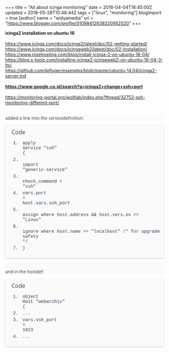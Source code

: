+++
title = "All about icinga monitoring"
date = 2018-04-04T18:45:00Z
updated = 2018-05-28T10:48:44Z
tags = ["linux", "monitoring"]
blogimport = true 
[author]
	name = "widyamedia"
	uri = "https://www.blogger.com/profile/01098412638320952520"
+++

<b>icinga2 installation on ubuntu 16</b><br><br>https://www.icinga.com/docs/icinga2/latest/doc/02-getting-started/<br>https://www.icinga.com/docs/icingaweb2/latest/doc/02-Installation/<br>https://www.rosehosting.com/blog/install-icinga-2-on-ubuntu-16-04/<br>https://blog.x-toolz.com/installing-icinga2-icingaweb2-on-ubuntu-16-04-3-lts/<br>https://github.com/jpfluger/examples/blob/master/ubuntu-14.04/icinga2-server.md<br><br><b>https://www.google.co.id/search?q=icinga2+change+ssh+port</b><br><br>https://monitoring-portal.org/woltlab/index.php?thread/32752-ssh-monitoring-different-port/<br><br><div style="background-color: #fafafa; border: 0px; box-sizing: inherit; color: #2c3e50; font-family: &quot;Open Sans&quot;, Arial, Helvetica, sans-serif; font-size: 14px; min-width: 0px; padding: 0px;">added a line into the servicedefinition:</div><div class="codeBox collapsibleBbcode jsCollapsibleBbcode plainHighlighter jsCodeViewer" style="background-color: #fafafa; border-radius: 2px; box-shadow: rgba(0, 0, 0, 0.12) 0px 0px 3px, rgba(0, 0, 0, 0.24) 0px 1px 2px; box-sizing: inherit; clear: both; color: #2c3e50; font-family: &quot;Open Sans&quot;, Arial, Helvetica, sans-serif; font-size: 14px; margin: 1em 0px; min-width: 0px; overflow: hidden; padding: 10px; position: relative;"><div style="box-sizing: inherit; min-width: 0px;"><div class="codeBoxHeader" style="align-items: center; box-sizing: inherit; display: flex; min-height: 24px; min-width: 0px;"><div class="codeBoxHeadline" style="box-sizing: inherit; flex: 1 1 auto; font-size: 18px; line-height: 1.28; min-width: 0px; padding: 0px 10px;">Code</div><span class="codeBoxPlainSource icon icon24 fa-files-o pointer" data-tooltip="Copy Contents" style="-webkit-font-smoothing: antialiased; box-sizing: inherit; cursor: pointer; display: inline-block; flex: 0 0 auto; font-family: FontAwesome; font-size: 18px; height: 24px; line-height: 24px; margin-left: 10px; min-width: 0px; text-align: center; user-select: none; width: 24px;"></span></div><ol start="1" style="border: 0px; box-sizing: inherit; list-style-image: initial; list-style-position: initial; margin: 1em 0px 1em 40px; min-width: 0px; padding: 0px; position: relative;"><li style="border: 0px; box-sizing: inherit; font-family: Consolas, &quot;Courier New&quot;, monospace; margin: 5px 0px; min-width: 0px; padding: 0px 0px 0px 5px; position: relative; white-space: pre-wrap; word-break: break-all; word-wrap: break-word; z-index: 1;"><span class="codeBoxJumpAnchor" id="codeLine_1_b9836e" style="box-sizing: inherit; min-width: 0px;"></span><a class="lineAnchor" href="https://monitoring-portal.org/woltlab/index.php?thread/32752-ssh-monitoring-different-port/#codeLine_1_b9836e" style="bottom: 0px; box-sizing: inherit; color: #47bbb3; cursor: pointer; left: -3.4em; min-width: 0px; position: absolute; text-decoration-line: none; top: 0px; width: 3.4em;"></a><span style="box-sizing: inherit; min-width: 0px;">apply Service "ssh" {</span></li><li style="border: 0px; box-sizing: inherit; font-family: Consolas, &quot;Courier New&quot;, monospace; margin: 5px 0px; min-width: 0px; padding: 0px 0px 0px 5px; position: relative; white-space: pre-wrap; word-break: break-all; word-wrap: break-word; z-index: 1;"><span class="codeBoxJumpAnchor" id="codeLine_2_b9836e" style="box-sizing: inherit; min-width: 0px;"></span><a class="lineAnchor" href="https://monitoring-portal.org/woltlab/index.php?thread/32752-ssh-monitoring-different-port/#codeLine_2_b9836e" style="bottom: 0px; box-sizing: inherit; color: #47bbb3; cursor: pointer; left: -3.4em; min-width: 0px; position: absolute; text-decoration-line: none; top: 0px; width: 3.4em;"></a><span style="box-sizing: inherit; min-width: 0px;">  import "generic-service"</span></li><li style="border: 0px; box-sizing: inherit; font-family: Consolas, &quot;Courier New&quot;, monospace; margin: 5px 0px; min-width: 0px; padding: 0px 0px 0px 5px; position: relative; white-space: pre-wrap; word-break: break-all; word-wrap: break-word; z-index: 1;"><span class="codeBoxJumpAnchor" id="codeLine_3_b9836e" style="box-sizing: inherit; min-width: 0px;"></span><a class="lineAnchor" href="https://monitoring-portal.org/woltlab/index.php?thread/32752-ssh-monitoring-different-port/#codeLine_3_b9836e" style="bottom: 0px; box-sizing: inherit; color: #47bbb3; cursor: pointer; left: -3.4em; min-width: 0px; position: absolute; text-decoration-line: none; top: 0px; width: 3.4em;"></a><span style="box-sizing: inherit; min-width: 0px;">  check_command = "ssh"</span></li><li style="border: 0px; box-sizing: inherit; font-family: Consolas, &quot;Courier New&quot;, monospace; margin: 5px 0px; min-width: 0px; padding: 0px 0px 0px 5px; position: relative; white-space: pre-wrap; word-break: break-all; word-wrap: break-word; z-index: 1;"><span class="codeBoxJumpAnchor" id="codeLine_4_b9836e" style="box-sizing: inherit; min-width: 0px;"></span><a class="lineAnchor" href="https://monitoring-portal.org/woltlab/index.php?thread/32752-ssh-monitoring-different-port/#codeLine_4_b9836e" style="bottom: 0px; box-sizing: inherit; color: #47bbb3; cursor: pointer; left: -3.4em; min-width: 0px; position: absolute; text-decoration-line: none; top: 0px; width: 3.4em;"></a><span style="box-sizing: inherit; min-width: 0px;">vars.port = host.vars.ssh_port</span></li><li style="border: 0px; box-sizing: inherit; font-family: Consolas, &quot;Courier New&quot;, monospace; margin: 5px 0px; min-width: 0px; padding: 0px 0px 0px 5px; position: relative; white-space: pre-wrap; word-break: break-all; word-wrap: break-word; z-index: 1;"><span class="codeBoxJumpAnchor" id="codeLine_5_b9836e" style="box-sizing: inherit; min-width: 0px;"></span><a class="lineAnchor" href="https://monitoring-portal.org/woltlab/index.php?thread/32752-ssh-monitoring-different-port/#codeLine_5_b9836e" style="bottom: 0px; box-sizing: inherit; color: #47bbb3; cursor: pointer; left: -3.4em; min-width: 0px; position: absolute; text-decoration-line: none; top: 0px; width: 3.4em;"></a><span style="box-sizing: inherit; min-width: 0px;">  assign where host.address &amp;&amp; host.vars.os == "Linux"</span></li><li style="border: 0px; box-sizing: inherit; font-family: Consolas, &quot;Courier New&quot;, monospace; margin: 5px 0px; min-width: 0px; padding: 0px 0px 0px 5px; position: relative; white-space: pre-wrap; word-break: break-all; word-wrap: break-word; z-index: 1;"><span class="codeBoxJumpAnchor" id="codeLine_6_b9836e" style="box-sizing: inherit; min-width: 0px;"></span><a class="lineAnchor" href="https://monitoring-portal.org/woltlab/index.php?thread/32752-ssh-monitoring-different-port/#codeLine_6_b9836e" style="bottom: 0px; box-sizing: inherit; color: #47bbb3; cursor: pointer; left: -3.4em; min-width: 0px; position: absolute; text-decoration-line: none; top: 0px; width: 3.4em;"></a><span style="box-sizing: inherit; min-width: 0px;">  ignore where host.name == "localhost" /* for upgrade safety */</span></li><li style="border: 0px; box-sizing: inherit; font-family: Consolas, &quot;Courier New&quot;, monospace; margin: 5px 0px; min-width: 0px; padding: 0px 0px 0px 5px; position: relative; white-space: pre-wrap; word-break: break-all; word-wrap: break-word; z-index: 1;"><span class="codeBoxJumpAnchor" id="codeLine_7_b9836e" style="box-sizing: inherit; min-width: 0px;"></span><a class="lineAnchor" href="https://monitoring-portal.org/woltlab/index.php?thread/32752-ssh-monitoring-different-port/#codeLine_7_b9836e" style="bottom: 0px; box-sizing: inherit; color: #47bbb3; cursor: pointer; left: -3.4em; min-width: 0px; position: absolute; text-decoration-line: none; top: 0px; width: 3.4em;"></a><span style="box-sizing: inherit; min-width: 0px;">}</span></li></ol></div></div><div style="background-color: #fafafa; border: 0px; box-sizing: inherit; color: #2c3e50; font-family: &quot;Open Sans&quot;, Arial, Helvetica, sans-serif; font-size: 14px; min-width: 0px; padding: 0px;"><br style="box-sizing: inherit; min-width: 0px;"></div><div style="background-color: #fafafa; border: 0px; box-sizing: inherit; color: #2c3e50; font-family: &quot;Open Sans&quot;, Arial, Helvetica, sans-serif; font-size: 14px; min-width: 0px; padding: 0px;">and in the hostdef:</div><div class="codeBox collapsibleBbcode jsCollapsibleBbcode plainHighlighter jsCodeViewer" style="background-color: #fafafa; border-radius: 2px; box-shadow: rgba(0, 0, 0, 0.12) 0px 0px 3px, rgba(0, 0, 0, 0.24) 0px 1px 2px; box-sizing: inherit; clear: both; color: #2c3e50; font-family: &quot;Open Sans&quot;, Arial, Helvetica, sans-serif; font-size: 14px; margin-bottom: 0px !important; margin-left: 0px; margin-right: 0px; margin-top: 1em; min-width: 0px; overflow: hidden; padding: 10px; position: relative;"><div style="box-sizing: inherit; min-width: 0px;"><div class="codeBoxHeader" style="align-items: center; box-sizing: inherit; display: flex; min-height: 24px; min-width: 0px;"><div class="codeBoxHeadline" style="box-sizing: inherit; flex: 1 1 auto; font-size: 18px; line-height: 1.28; min-width: 0px; padding: 0px 10px;">Code</div><span class="codeBoxPlainSource icon icon24 fa-files-o pointer" data-tooltip="Copy Contents" style="-webkit-font-smoothing: antialiased; box-sizing: inherit; cursor: pointer; display: inline-block; flex: 0 0 auto; font-family: FontAwesome; font-size: 18px; height: 24px; line-height: 24px; margin-left: 10px; min-width: 0px; text-align: center; user-select: none; width: 24px;"></span></div><ol start="1" style="border: 0px; box-sizing: inherit; list-style-image: initial; list-style-position: initial; margin: 1em 0px 1em 40px; min-width: 0px; padding: 0px; position: relative;"><li style="border: 0px; box-sizing: inherit; font-family: Consolas, &quot;Courier New&quot;, monospace; margin: 5px 0px; min-width: 0px; padding: 0px 0px 0px 5px; position: relative; white-space: pre-wrap; word-break: break-all; word-wrap: break-word; z-index: 1;"><span class="codeBoxJumpAnchor" id="codeLine_1_5fed7f" style="box-sizing: inherit; min-width: 0px;"></span><a class="lineAnchor" href="https://monitoring-portal.org/woltlab/index.php?thread/32752-ssh-monitoring-different-port/#codeLine_1_5fed7f" style="bottom: 0px; box-sizing: inherit; color: #47bbb3; cursor: pointer; left: -3.4em; min-width: 0px; position: absolute; text-decoration-line: none; top: 0px; width: 3.4em;"></a><span style="box-sizing: inherit; min-width: 0px;">object Host "webarchiv" {</span></li><li style="border: 0px; box-sizing: inherit; font-family: Consolas, &quot;Courier New&quot;, monospace; margin: 5px 0px; min-width: 0px; padding: 0px 0px 0px 5px; position: relative; white-space: pre-wrap; word-break: break-all; word-wrap: break-word; z-index: 1;"><span class="codeBoxJumpAnchor" id="codeLine_2_5fed7f" style="box-sizing: inherit; min-width: 0px;"></span><a class="lineAnchor" href="https://monitoring-portal.org/woltlab/index.php?thread/32752-ssh-monitoring-different-port/#codeLine_2_5fed7f" style="bottom: 0px; box-sizing: inherit; color: #47bbb3; cursor: pointer; left: -3.4em; min-width: 0px; position: absolute; text-decoration-line: none; top: 0px; width: 3.4em;"></a><span style="box-sizing: inherit; min-width: 0px;">...</span></li><li style="border: 0px; box-sizing: inherit; font-family: Consolas, &quot;Courier New&quot;, monospace; margin: 5px 0px; min-width: 0px; padding: 0px 0px 0px 5px; position: relative; white-space: pre-wrap; word-break: break-all; word-wrap: break-word; z-index: 1;"><span class="codeBoxJumpAnchor" id="codeLine_3_5fed7f" style="box-sizing: inherit; min-width: 0px;"></span><a class="lineAnchor" href="https://monitoring-portal.org/woltlab/index.php?thread/32752-ssh-monitoring-different-port/#codeLine_3_5fed7f" style="bottom: 0px; box-sizing: inherit; color: #47bbb3; cursor: pointer; left: -3.4em; min-width: 0px; position: absolute; text-decoration-line: none; top: 0px; width: 3.4em;"></a><span style="box-sizing: inherit; min-width: 0px;">vars.ssh_port = 1023</span></li><li style="border: 0px; box-sizing: inherit; font-family: Consolas, &quot;Courier New&quot;, monospace; margin: 5px 0px; min-width: 0px; padding: 0px 0px 0px 5px; position: relative; white-space: pre-wrap; word-break: break-all; word-wrap: break-word; z-index: 1;"><span class="codeBoxJumpAnchor" id="codeLine_4_5fed7f" style="box-sizing: inherit; min-width: 0px;"></span><a class="lineAnchor" href="https://monitoring-portal.org/woltlab/index.php?thread/32752-ssh-monitoring-different-port/#codeLine_4_5fed7f" style="bottom: 0px; box-sizing: inherit; color: #47bbb3; cursor: pointer; left: -3.4em; min-width: 0px; position: absolute; text-decoration-line: none; top: 0px; width: 3.4em;"></a><span style="box-sizing: inherit; min-width: 0px;">...</span></li></ol></div></div>
